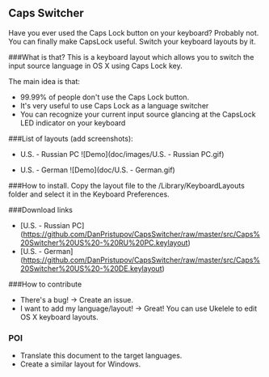 Caps Switcher
----------------------------------------------
Have you ever used the Caps Lock button on your keyboard? Probably not. You can finally make CapsLock useful. Switch your keyboard layouts by it.

###What is that?This is a keyboard layout which allows you to switch the input source language in OS X using Caps Lock key.

The main idea is that:
- 99.99% of people don't use the Caps Lock button.
- It's very useful to use Caps Lock as a language switcher
- You can recognize your current input source glancing at the CapsLock LED indicator on your keyboard###List of layouts (add screenshots):
- U.S. - Russian PC
![Demo](doc/images/U.S. - Russian PC.gif)

- U.S. - German
![Demo](doc/U.S. - German.gif)

###How to install.
Copy the layout file to the /Library/KeyboardLayouts folder and select it in the Keyboard Preferences.

###Download links
- [U.S. - Russian PC] (https://github.com/DanPristupov/CapsSwitcher/raw/master/src/Caps%20Switcher%20US%20-%20RU%20PC.keylayout)
- [U.S. - German] (https://github.com/DanPristupov/CapsSwitcher/raw/master/src/Caps%20Switcher%20US%20-%20DE.keylayout)

###How to contribute
- There's a bug! -> Create an issue.
- I want to add my language/layout! -> Great! You can use Ukelele to edit OS X keyboard layouts.

### POI
- Translate this document to the target languages.
- Create a similar layout for Windows.